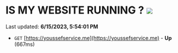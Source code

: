 # IS MY WEBSITE RUNNING ? [![](https://img.shields.io/static/v1?label=Sponsor&message=%E2%9D%A4&logo=GitHub&color=%23fe8e86)](https://github.com/sponsors/<username>)

Last updated: **6/15/2023, 5:54:01 PM**

- `GET` [https://youssefservice.me](https://youssefservice.me) - **Up** (667ms)
